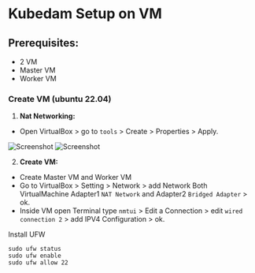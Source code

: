 # Kubedam Setup on VM

## Prerequisites:

   - 2 VM
   - Master VM
   - Worker VM

 ### Create VM (ubuntu 22.04)


1. **Nat Networking:**
  - Open VirtualBox > go to `tools` > Create > Properties > Apply.
    
   ![Screenshot ](https://i.imgur.com/Icfo9p2.png)
   ![Screenshot ](https://i.imgur.com/Dy71vSv.png)

2. **Create VM:** 
  - Create Master VM and Worker VM
  - Go to VirtualBox > Setting > Network > add Network Both VirtualMachine Adapter1 `NAT Network` and Adapter2 `Bridged Adapter` > ok.
  - Inside VM open Terminal type `nmtui` > Edit a Connection > edit `wired connection 2` > add IPV4 Configuration > ok.

Install UFW

```shell
sudo ufw status
sudo ufw enable
sudo ufw allow 22
```


